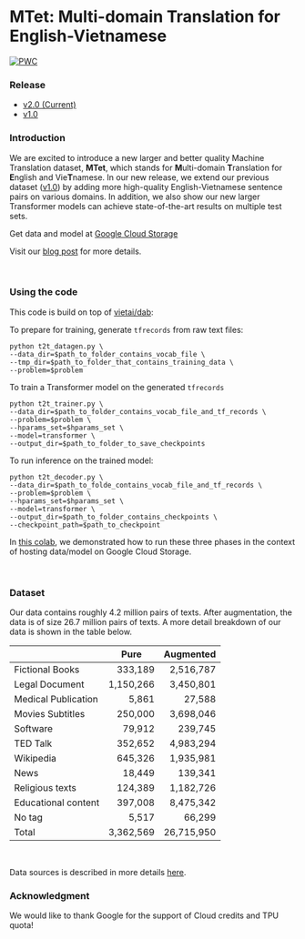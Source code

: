 # MTet: Multi-domain Translation for English-Vietnamese


[![PWC](https://img.shields.io/endpoint.svg?url=https://paperswithcode.com/badge/better-translation-for-vietnamese/machine-translation-on-iwslt2015-english-1)](https://paperswithcode.com/sota/machine-translation-on-iwslt2015-english-1?p=better-translation-for-vietnamese)

### Release
- [v2.0 (Current)](https://github.com/vietai/SAT)
- [v1.0](https://github.com/vietai/SAT/releases/tag/v1.0)

### Introduction

We are excited to introduce a new larger and better quality Machine Translation dataset, **MTet**, which stands for **M**ulti-domain **T**ranslation for **E**nglish and Vie**T**namese. In our new release, we extend our previous dataset ([v1.0](https://github.com/vietai/SAT/releases/tag/v1.0)) by adding more high-quality English-Vietnamese sentence pairs on various domains. In addition, we also show our new larger Transformer models can achieve state-of-the-art results on multiple test sets.

<!-- **English to Vietnamese Translation (BLEU score)**

<img src="envi.png" alt="drawing" width="500"/>

**Vietnamese to English Translation (BLEU score)**

<img src="vien.png" alt="drawing" width="500"/> -->

Get data and model at [Google Cloud Storage](https://console.cloud.google.com/storage/browser/vietai_public/best_vi_translation/v2)

Visit our [blog post](https://blog.vietai.org/sat/) for more details.

<br>

### Using the code
This code is build on top of [vietai/dab](https://github.com/vietai/dab):

To prepare for training, generate `tfrecords` from raw text files:

<prev>

    python t2t_datagen.py \
    --data_dir=$path_to_folder_contains_vocab_file \
    --tmp_dir=$path_to_folder_that_contains_training_data \
    --problem=$problem
</prev>

To train a Transformer model on the generated `tfrecords`

<prev>

    python t2t_trainer.py \
    --data_dir=$path_to_folder_contains_vocab_file_and_tf_records \
    --problem=$problem \
    --hparams_set=$hparams_set \
    --model=transformer \
    --output_dir=$path_to_folder_to_save_checkpoints
</prev>

To run inference on the trained model:

<prev>

    python t2t_decoder.py \
    --data_dir=$path_to_folde_contains_vocab_file_and_tf_records \
    --problem=$problem \
    --hparams_set=$hparams_set \
    --model=transformer \
    --output_dir=$path_to_folder_contains_checkpoints \
    --checkpoint_path=$path_to_checkpoint
</prev>

In [this colab](https://colab.research.google.com/drive/1LH4wO7LcrklrUGwaMdLlXpJJcu2opGK6?usp=sharing), we demonstrated how to run these three phases in the context of hosting data/model on Google Cloud Storage.

<br>

### Dataset

Our data contains roughly 4.2 million pairs of texts. After augmentation, the data is of size 26.7 million pairs of texts. A more detail breakdown of our data is shown in the table below.

<table align="center">
<thead>
<tr>
<th></th>
<th>Pure</th>
<th>Augmented</th>
</tr>
</thead>

<tbody>
<tr>
<td>Fictional Books</td>
<td style="text-align:right;">333,189</td>
<td style="text-align:right;">2,516,787</td>
</tr>

<tr>
<td>Legal Document</td>
<td style="text-align:right;">1,150,266</td>
<td style="text-align:right;">3,450,801</td>
</tr>

<tr>
<td>Medical Publication</td>
<td style="text-align:right;">5,861</td>
<td style="text-align:right;">27,588</td>
</tr>

<tr>
<td>Movies Subtitles</td>
<td style="text-align:right;">250,000</td>
<td style="text-align:right;">3,698,046</td>
</tr>

<tr>
<td>Software</td>
<td style="text-align:right;">79,912</td>
<td style="text-align:right;">239,745</td>
</tr>

<tr>
<td>TED Talk</td>
<td style="text-align:right;">352,652</td>
<td style="text-align:right;">4,983,294</td>
</tr>

<tr>
<td>Wikipedia</td>
<td style="text-align:right;">645,326</td>
<td style="text-align:right;">1,935,981</td>
</tr>

<tr>
<td>News</td>
<td style="text-align:right;">18,449</td>
<td style="text-align:right;">139,341</td>
</tr>

<tr>
<td>Religious texts</td>
<td style="text-align:right;">124,389</td>
<td style="text-align:right;">1,182,726</td>
</tr>


<tr>
<td>Educational content</td>
<td style="text-align:right;">397,008</td>
<td style="text-align:right;">8,475,342</td>
</tr>


<tr>
<td>No tag</td>
<td style="text-align:right;">5,517</td>
<td style="text-align:right;">66,299</td>
</tr>

<tr>
<td>Total</td>
<td style="text-align:right;">3,362,569</td>
<td style="text-align:right;">26,715,950</td>
</tr>


</table>

</br>

Data sources is described in more details [here](https://github.com/vietai/SAT/blob/main/scrape_sources.txt).

### Acknowledgment
We would like to thank Google for the support of Cloud credits and TPU quota!

